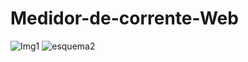 # Medidor-de-corrente-Web

![Img1](https://github.com/TrilloBit3s/Medidor-de-corrente-Web/assets/79748858/048c6c4b-f691-4dea-b850-e0d4796df744)
![esquema2](https://github.com/TrilloBit3s/Medidor-de-corrente-Web/assets/79748858/06223a1d-d71a-4073-ab11-94c060c63d95)
